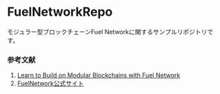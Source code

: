 # FuelNetworkRepo
モジュラー型ブロックチェーンFuel Networkに関するサンプルリポジトリです。

### 参考文献
1. [Learn to Build on Modular Blockchains with Fuel Network](https://metaschool.so/fuel)
2. [FuelNetwork公式サイト](https://www.fuel.network/)
